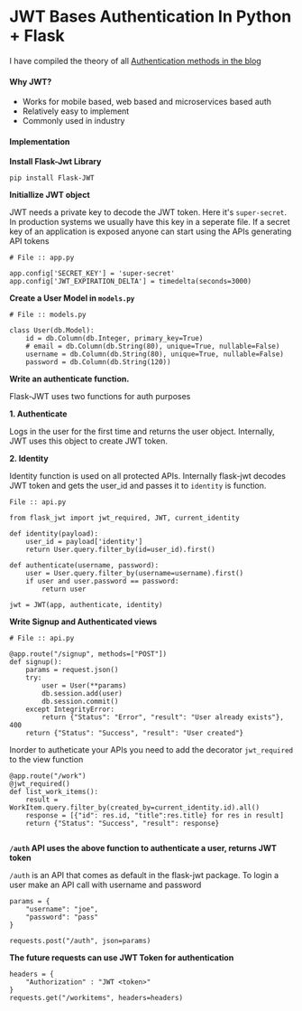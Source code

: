 # JWT Bases Authentication In Python + Flask

I have compiled the theory of all [Authentication methods in the blog](https://bhavaniravi.com/blog/authentication-in-python/)

#### Why JWT?

* Works for mobile based, web based and microservices based auth
* Relatively easy to implement
* Commonly used in industry

#### Implementation

**Install Flask-Jwt Library**

```
pip install Flask-JWT
```

**Initiallize JWT object**

JWT needs a private key to decode the JWT token. Here it's `super-secret`. In production systems we usually have this key in a seperate file. If a secret key of an application is exposed anyone can start using the APIs generating API tokens

```
# File :: app.py

app.config['SECRET_KEY'] = 'super-secret'
app.config['JWT_EXPIRATION_DELTA'] = timedelta(seconds=3000)
```

**Create a User Model in `models.py`**

```
# File :: models.py

class User(db.Model):
    id = db.Column(db.Integer, primary_key=True)
    # email = db.Column(db.String(80), unique=True, nullable=False)
    username = db.Column(db.String(80), unique=True, nullable=False)
    password = db.Column(db.String(120))
```

**Write an authenticate function.**

Flask-JWT uses two functions for auth purposes

**1. Authenticate**

Logs in the user for the first time and returns the user object. Internally, JWT uses this object to create JWT token.

**2. Identity**

Identity function is used on all protected APIs. Internally flask-jwt decodes JWT token and gets the user\_id and passes it to `identity` is function.

```
File :: api.py

from flask_jwt import jwt_required, JWT, current_identity

def identity(payload):
    user_id = payload['identity']
    return User.query.filter_by(id=user_id).first()

def authenticate(username, password):
    user = User.query.filter_by(username=username).first()
    if user and user.password == password:
        return user
        
jwt = JWT(app, authenticate, identity)
```

**Write Signup and Authenticated views**

```
# File :: api.py

@app.route("/signup", methods=["POST"])
def signup():
    params = request.json()
    try:
        user = User(**params)
        db.session.add(user)
        db.session.commit()
    except IntegrityError:
        return {"Status": "Error", "result": "User already exists"}, 400
    return {"Status": "Success", "result": "User created"}
```

Inorder to autheticate your APIs you need to add the decorator `jwt_required` to the view function

```
@app.route("/work")
@jwt_required()
def list_work_items():
    result = WorkItem.query.filter_by(created_by=current_identity.id).all()
    response = [{"id": res.id, "title":res.title} for res in result]
    return {"Status": "Success", "result": response}
    
```

**`/auth` API uses the above function to authenticate a user, returns JWT token**

`/auth` is an API that comes as default in the flask-jwt package. To login a user make an API call with username and password

```
params = {
    "username": "joe",
    "password": "pass"
}

requests.post("/auth", json=params)
```

**The future requests can use JWT Token for authentication**

```
headers = {
    "Authorization" : "JWT <token>"
}
requests.get("/workitems", headers=headers)
```
